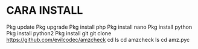 # CARA INSTALL
Pkg update
Pkg upgrade
Pkg install php
Pkg install nano
Pkg install python
Pkg install python2
Pkg install git
git clone https://github.com/evilcodec/amzcheck
cd
ls
cd amzcheck
ls
cd amz.pyc
